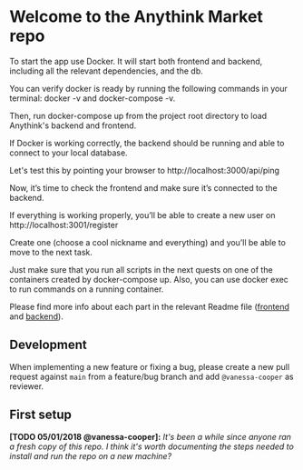 # Welcome to the Anythink Market repo

To start the app use Docker. It will start both frontend and backend, including all the relevant dependencies, and the db.

You can verify docker is ready by running the following commands in your terminal: docker -v and docker-compose -v.

Then, run docker-compose up from the project root directory to load Anythink's backend and frontend.

If Docker is working correctly, the backend should be running and able to connect to your local database.

Let's test this by pointing your browser to http://localhost:3000/api/ping

Now, it’s time to check the frontend and make sure it’s connected to the backend.

If everything is working properly, you’ll be able to create a new user on http://localhost:3001/register

Create one (choose a cool nickname and everything) and you’ll be able to move to the next task.

Just make sure that you run all scripts in the next quests on one of the containers created by docker-compose up.  Also, you can use docker exec to run commands on a running container.

Please find more info about each part in the relevant Readme file ([frontend](frontend/readme.md) and [backend](backend/README.md)).

## Development

When implementing a new feature or fixing a bug, please create a new pull request against `main` from a feature/bug branch and add `@vanessa-cooper` as reviewer.

## First setup

**[TODO 05/01/2018 @vanessa-cooper]:** _It's been a while since anyone ran a fresh copy of this repo. I think it's worth documenting the steps needed to install and run the repo on a new machine?_

